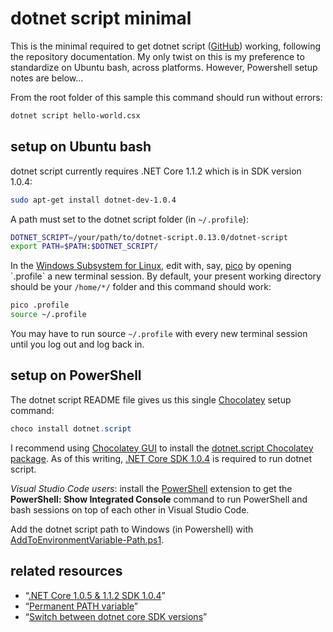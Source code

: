 # dotnet script minimal

This is the minimal required to get dotnet script ([GitHub](https://github.com/filipw/dotnet-script)) working, following the repository documentation. My only twist on this is my preference to standardize on Ubuntu bash, across platforms. However, Powershell setup notes are below…

From the root folder of this sample this command should run without errors:

```bash
dotnet script hello-world.csx
```

## setup on Ubuntu bash

dotnet script currently requires .NET Core 1.1.2 which is in SDK version 1.0.4:

```bash
sudo apt-get install dotnet-dev-1.0.4
```

A path must set to the dotnet script folder (in `~/.profile`):

```bash
DOTNET_SCRIPT=/your/path/to/dotnet-script.0.13.0/dotnet-script
export PATH=$PATH:$DOTNET_SCRIPT/
```

In the [Windows Subsystem for Linux](https://msdn.microsoft.com/en-us/commandline/wsl/about), edit with, say, [pico](https://en.wikipedia.org/wiki/Pico_(text_editor)) by opening `.profile` a new terminal session. By default, your present working directory should be your `/home/*/` folder and this command should work:

```bash
pico .profile
source ~/.profile
```

You may have to run source `~/.profile` with every new terminal session until you log out and log back in.

## setup on PowerShell

The dotnet script README file gives us this single [Chocolatey](https://chocolatey.org/) setup command:

```ps1
choco install dotnet.script
```

I recommend using [Chocolatey GUI](https://chocolatey.org/packages/ChocolateyGUI) to  install the [dotnet.script Chocolatey package](https://chocolatey.org/packages/dotnet.script). As of this writing, [.NET Core SDK 1.0.4](https://github.com/dotnet/core/blob/master/release-notes/download-archives/1.1.2-download.md) is required to run dotnet script.

_Visual Studio Code users_: install the [PowerShell](https://marketplace.visualstudio.com/items?itemName=ms-vscode.PowerShell) extension to get the **PowerShell: Show Integrated Console** command to run PowerShell and bash sessions on top of each other in Visual Studio Code.

Add the dotnet script path to Windows (in Powershell) with [AddToEnvironmentVariable-Path.ps1](./ps1/AddToEnvironmentVariable-Path.ps1).

## related resources

* “[.NET Core 1.0.5 & 1.1.2 SDK 1.0.4](https://github.com/dotnet/core/blob/master/release-notes/download-archives/1.1.2-download.md)”
* “[Permanent PATH variable](https://askubuntu.com/questions/500775/permanent-path-variable)”
* “[Switch between dotnet core SDK versions](https://stackoverflow.com/questions/42077229/switch-between-dotnet-core-sdk-versions)”
